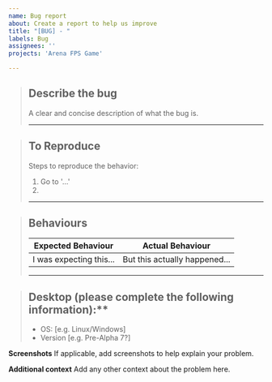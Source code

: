 ```yaml
---
name: Bug report
about: Create a report to help us improve
title: "[BUG] - "
labels: Bug
assignees: ''
projects: 'Arena FPS Game'

---
```


> ## Describe the bug
> 
> A clear and concise description of what the bug is.
> 
> ---

> ## To Reproduce
> Steps to reproduce the behavior:
> 1. Go to '...'
> 2. 
> ---

> ## Behaviours
> | **Expected Behaviour**       | **Actual Behaviour**          |
> | ---------------------------- | ----------------------------- |
> | I was expecting this...      | But this actually happened... |
> ---

> ## Desktop (please complete the following information):**
>  - OS: [e.g. Linux/Windows]
>  - Version [e.g. Pre-Alpha 7?]

**Screenshots**
If applicable, add screenshots to help explain your problem.

**Additional context**
Add any other context about the problem here.
